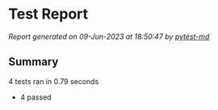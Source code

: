 # Test Report

*Report generated on 09-Jun-2023 at 18:50:47 by [pytest-md]*

[pytest-md]: https://github.com/hackebrot/pytest-md

## Summary

4 tests ran in 0.79 seconds

- 4 passed
